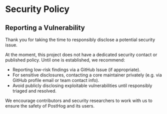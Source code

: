  # Security Policy

## Reporting a Vulnerability

Thank you for taking the time to responsibly disclose a potential security issue.

At the moment, this project does not have a dedicated security contact or published policy. Until one is established, we recommend:

- Reporting low-risk findings via a GitHub Issue (if appropriate).
- For sensitive disclosures, contacting a core maintainer privately (e.g. via GitHub profile email or team contact info).
- Avoid publicly disclosing exploitable vulnerabilities until responsibly triaged and resolved.

We encourage contributors and security researchers to work with us to ensure the safety of PostHog and its users.

